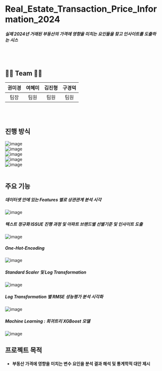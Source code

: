 # Real_Estate_Transaction_Price_Information_2024
##### 실제 2024년 거래된 부동산의 가격에 영향을 미치는 요인들을 찾고 인사이트를 도출하는 시스

<br>
<br>

## 👨‍💻 Team 👨‍💻
|권미경|여혜미|김진형|구경덕|
|:---:|:---:|:---:|:---:|
|팀장|팀원|팀원|팀원|

<br>
<br>

## 진행 방식
![image](https://github.com/Kyungdeok-Koo/first-repository/blob/main/Aiffel_DataScientist_3rd/2025-03-23%2015%3B40%3B00.PNG)
<br>
![image](https://github.com/Kyungdeok-Koo/first-repository/blob/main/Aiffel_DataScientist_3rd/2025-03-23%2015%3B40%3B18.PNG)
<br>
![image](https://github.com/Kyungdeok-Koo/first-repository/blob/main/Aiffel_DataScientist_3rd/2025-03-23%2015%3B40%3B33.PNG)
<br>
![image](https://github.com/Kyungdeok-Koo/first-repository/blob/main/Aiffel_DataScientist_3rd/2025-03-23%2015%3B40%3B54.PNG)
<br>
![image](https://github.com/Kyungdeok-Koo/first-repository/blob/main/Aiffel_DataScientist_3rd/2025-03-23%2015%3B35%3B04.PNG)
<br>
<br>

## 주요 기능
##### 데이터셋 안에 있는 Features 별로 상관관계 분석 시각
![image](https://github.com/Kyungdeok-Koo/first-repository/blob/main/Aiffel_DataScientist_3rd/2025-03-23%2015%3B40%3B54.PNG)
<br>
##### 텍스트 정규화 ISSUE 진행 과정 및 아파트 브랜드별 선별기준 및 인사이트 도출 
![image](https://github.com/Kyungdeok-Koo/first-repository/blob/main/Aiffel_DataScientist_3rd/2025-03-23%2015%3B32%3B57.PNG)
<br>
##### One-Hot-Encoding
![image](https://github.com/Kyungdeok-Koo/first-repository/blob/main/Aiffel_DataScientist_3rd/2025-03-23%2015%3B33%3B14.PNG)
<br>
##### Standard Scaler 및 Log Transformation
![image](https://github.com/Kyungdeok-Koo/first-repository/blob/main/Aiffel_DataScientist_3rd/2025-03-23%2015%3B33%3B43.PNG)
<br>
##### Log Transformation 별 RMSE 성능평가 분석 시각화 
![image](https://github.com/Kyungdeok-Koo/first-repository/blob/main/Aiffel_DataScientist_3rd/2025-03-23%2015%3B33%3B59.PNG)
<br>
##### Machine Learning : 회귀트리 XGBoost 모델
![image](https://github.com/Kyungdeok-Koo/first-repository/blob/main/Aiffel_DataScientist_3rd/2025-03-23%2015%3B34%3B46.PNG)
<br>


## 프로젝트 목적
- #### 부동산 가격에 영향을 미치는 변수 요인을 분석 결과 해석 및 통계학적 대안 제시
  

<br>

